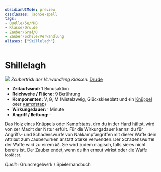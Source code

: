 ```yaml
---
obsidianUIMode: preview
cssclasses: json5e-spell
tags:
- Quelle/5e/PHB
- Klasse/Druide
- Zauber/Grad/0
- Zauber/Schule/Verwandlung
aliases: ["Shillelagh"]
---
```

# Shillelagh
![](../../../99%20-%20Setup/Files/Bildersammlung/Symbolik/Verwandlungszauber.webp#token)
*Zaubertrick der Verwandlung*
*Klassen:* [Druide](05%20-%20Wikipedia/Kompendium/Charakteroptionen/Klassen/Druide.md)

- **Zeitaufwand:** 1 Bonusaktion
- **Reichweite / Fläche:** 9 Berührung
- **Komponenten:** V, G, M (Mistelzweig, Glückskleeblatt und ein [Knüppel](../Gegenstände/Knüppel.md) oder [Kampfstab](../Gegenstände/Kampfstab.md))
- **Wirkungsdauer:** 1 Minute
- **Angriff / Rettung:** -

Das Holz eines [Knüppels](../Gegenstände/Knüppel.md) oder [Kampfstabs](../Gegenstände/Kampfstab.md), den du in der Hand hältst, wird von der Macht der Natur erfüllt. Für die Wirkungsdauer kannst du für Angriffs- und Schadenswürfe von Nahkampfangriffen mit dieser Waffe dein Attribut zum Zauberwirken anstatt Stärke verwenden. Der Schadenswürfel der Waffe wird zu einem `W8`. Sie wird zudem magisch, falls sie es nicht bereits ist. Der Zauber endet, wenn du ihn erneut wirkst oder die Waffe loslässt.

 *Quelle:* Grundregelwerk / Spielerhandbuch